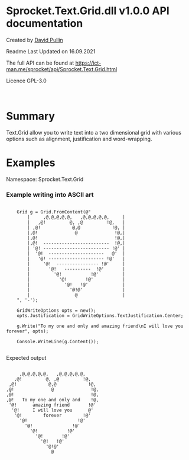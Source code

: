 # Sprocket.Text.Grid.dll v1.0.0 API documentation

Created by [David Pullin](https://ict-man.me)

Readme Last Updated on 16.09.2021

The full API can be found at https://ict-man.me/sprocket/api/Sprocket.Text.Grid.html

Licence GPL-3.0 

<br>

# Summary

Text.Grid allow you to write text into a two dimensional grid with various options such as alignment, justification and word-wrapping.

# Examples

Namespace: Sprocket.Text.Grid


### Example writing into ASCII art

<pre><code>
    Grid g = Grid.FromContent(@"
        |     ,@,@,@,@,@,   ,@,@,@,@,@,     |
        |   ,@!         @, ,@         !@,   |
        | ,@!            @,@            !@, |
        |,@!              @              !@,|
        |,@!                             !@,|
        |,@!  -------------------------  !@,|
        | '@! ------------------------- !@' |
        |  '@!  ---------------------   @'  |
        |   '@! --------------------- !@'   |
        |     '@!  ---------------- !@'     |
        |       '@!   ----------  !@'       |
        |         '@!           !@'         |
        |           '@!       !@'           |
        |             '@!   !@'             |
        |               '@!@'               |
        |                 @                 |
    ", '-');

    GridWriteOptions opts = new();
    opts.Justification = GridWriteOptions.TextJustification.Center;

    g.Write("To my one and only and amazing friend\nI will love you forever", opts);

    Console.WriteLine(g.Content());

</code></pre>

Expected output

<pre><code>
     ,@,@,@,@,@,   ,@,@,@,@,@,
   ,@!         @, ,@         !@,
 ,@!            @,@            !@,
,@!              @              !@,
,@!                             !@,
,@!   To my one and only and    !@,
 '@!      amazing friend       !@' 
  '@!     I will love you      @'
   '@!        forever        !@'
     '@!                   !@'
       '@!               !@'
         '@!           !@'
           '@!       !@'
             '@!   !@'
               '@!@'
                 @
</code></pre>
